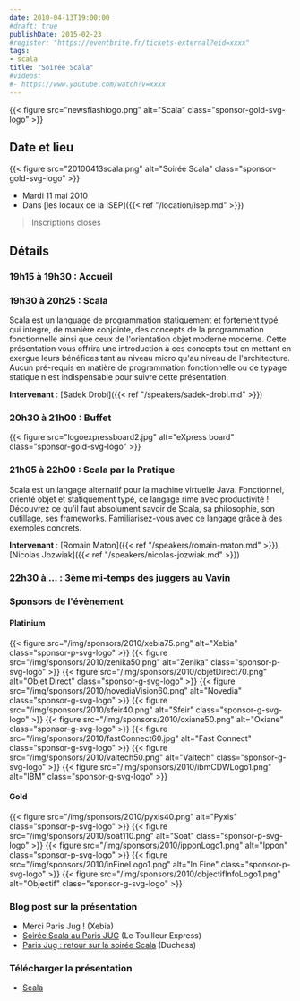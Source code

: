 ```yaml
---
date: 2010-04-13T19:00:00
#draft: true
publishDate: 2015-02-23
#register: "https://eventbrite.fr/tickets-external?eid=xxxx"
tags:
- scala
title: "Soirée Scala"
#videos:
#- https://www.youtube.com/watch?v=xxxx
---
```


{{< figure src="newsflashlogo.png" alt="Scala" class="sponsor-gold-svg-logo" >}}

## Date et lieu

{{< figure src="20100413scala.png" alt="Soirée Scala" class="sponsor-gold-svg-logo" >}}

* Mardi 11 mai 2010
* Dans [les locaux de la ISEP]({{< ref "/location/isep.md" >}})

> Inscriptions closes

## Détails

### 19h15 à 19h30 : Accueil

### 19h30 à 20h25 : Scala

Scala est un language de programmation statiquement et fortement typé, qui integre, de manière conjointe, des concepts de la programmation fonctionnelle ainsi que ceux de l'orientation objet moderne moderne. Cette présentation vous offrira une introduction à ces concepts tout en mettant en exergue leurs bénéfices tant au niveau micro qu'au niveau de l'architecture. Aucun pré-requis en matière de programmation fonctionnelle ou de typage statique n'est indispensable pour suivre cette présentation.

**Intervenant** : [Sadek Drobi]({{< ref "/speakers/sadek-drobi.md" >}}) 

### 20h30 à 21h00 : Buffet

{{< figure src="logoexpressboard2.jpg" alt="eXpress board" class="sponsor-gold-svg-logo" >}}

### 21h05 à 22h00 : Scala par la Pratique

Scala est un langage alternatif pour la machine virtuelle Java. Fonctionnel, orienté objet et statiquement typé, ce langage rime avec productivité ! Découvrez ce qu'il faut absolument savoir de Scala, sa philosophie, son outillage, ses frameworks. Familiarisez-vous avec ce langage grâce à des exemples concrets.

**Intervenant** : [Romain Maton]({{< ref "/speakers/romain-maton.md" >}}), [Nicolas Jozwiak]({{< ref "/speakers/nicolas-jozwiak.md" >}})


### 22h30 à  ... : 3ème mi-temps des juggers au [Vavin](https://www.google.com/maps/dir//48.84398,2.330533/@48.8439685,2.2603067,12z)

### Sponsors de l'évènement

#### Platinium

{{< figure src="/img/sponsors/2010/xebia75.png" alt="Xebia" class="sponsor-p-svg-logo" >}}
{{< figure src="/img/sponsors/2010/zenika50.png" alt="Zenika" class="sponsor-p-svg-logo" >}}
{{< figure src="/img/sponsors/2010/objetDirect70.png" alt="Objet Direct" class="sponsor-g-svg-logo" >}}
{{< figure src="/img/sponsors/2010/novediaVision60.png" alt="Novedia" class="sponsor-g-svg-logo" >}}
{{< figure src="/img/sponsors/2010/sfeir40.png" alt="Sfeir" class="sponsor-g-svg-logo" >}}
{{< figure src="/img/sponsors/2010/oxiane50.png" alt="Oxiane" class="sponsor-g-svg-logo" >}}
{{< figure src="/img/sponsors/2010/fastConnect60.jpg" alt="Fast Connect" class="sponsor-g-svg-logo" >}}
{{< figure src="/img/sponsors/2010/valtech50.png" alt="Valtech" class="sponsor-g-svg-logo" >}}
{{< figure src="/img/sponsors/2010/ibmCDWLogo1.png" alt="IBM" class="sponsor-g-svg-logo" >}}

#### Gold

{{< figure src="/img/sponsors/2010/pyxis40.png" alt="Pyxis" class="sponsor-p-svg-logo" >}}
{{< figure src="/img/sponsors/2010/soat110.png" alt="Soat" class="sponsor-p-svg-logo" >}}
{{< figure src="/img/sponsors/2010/ipponLogo1.png" alt="Ippon" class="sponsor-p-svg-logo" >}}
{{< figure src="/img/sponsors/2010/inFineLogo1.png" alt="In Fine" class="sponsor-p-svg-logo" >}}
{{< figure src="/img/sponsors/2010/objectifInfoLogo1.png" alt="Objectif" class="sponsor-g-svg-logo" >}}

### Blog post sur la présentation

* Merci Paris Jug ! (Xebia)
* [Soirée Scala au Paris JUG](http://www.touilleur-express.fr/2010/04/18/soiree-scala-au-paris-jug/) (Le Touilleur Express)
* [Paris Jug : retour sur la soirée Scala](https://www.duchess-france.fr/les-conferences/2010/04/15/paris-jug-retour-sur-la-soiree-scala.html) (Duchess)

### Télécharger la présentation

* [Scala](Scala.pdf)
